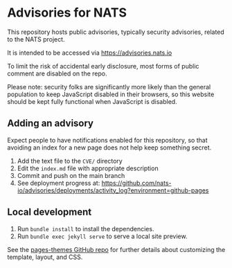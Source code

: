Advisories for NATS
===================

This repository hosts public advisories, typically security advisories,
related to the NATS project.

It is intended to be accessed via <https://advisories.nats.io>

To limit the risk of accidental early disclosure, most forms of public comment
are disabled on the repo.

Please note: security folks are significantly more likely than the general
population to keep JavaScript disabled in their browsers, so this website
should be kept fully functional when JavaScript is disabled.


## Adding an advisory

Expect people to have notifications enabled for this repository, so that
avoiding an index for a new page does not help keep something secret.

1. Add the text file to the `CVE/` directory
2. Edit the `index.md` file with appropriate description
3. Commit and push on the main branch
4. See deployment progress at:
   <https://github.com/nats-io/advisories/deployments/activity_log?environment=github-pages>


## Local development

1. Run `bundle install` to install the dependencies.
2. Run `bundle exec jekyll serve` to serve a local site preview.

See the [pages-themes GitHub repo](https://github.com/pages-themes/minimal#usage) for further details about customizing the template, layout, and CSS.
